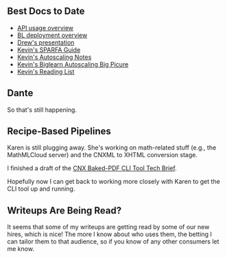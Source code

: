 ## Best Docs to Date
- [API usage overview](https://github.com/openstax/napkin-notes/blob/master/kevin/160921_biglearnApis/api_usage.md)
- [BL deployment overview](https://github.com/openstax/napkin-notes/blob/master/kevin/BiglearnArchitectureDeployment.pdf)
- [Drew's presentation](https://docs.google.com/presentation/d/1qoPqBLD4XqOsIfcM6aJH7IaDQRsxxuA6QBLy4GIZy7w/edit#slide=id.p)
- [Kevin's SPARFA Guide](https://github.com/openstax/sparfa-sandbox/blob/master/klb_sparfa_guide/sparfa_guide.pdf)
- [Kevin's Autoscaling Notes](https://docs.google.com/document/d/1bmn2xYBURE90fiZrdNG5CN28vEBCPJbKukDTbUqntZ4/edit)
- [Kevin's Biglearn Autoscaling Big Picure](https://docs.google.com/document/d/1JGcHIzmHDaDFlQvznzYgsWHuXBRis9qvtwF6pwaYVfQ/edit)
- [Kevin's Reading List](https://github.com/openstax/napkin-notes/blob/master/kevin/summaries/reading_list.md)

## Dante

So that's still happening.

## Recipe-Based Pipelines

Karen is still plugging away.
She's working on math-related stuff
(e.g., the MathMLCloud server)
and the CNXML to XHTML conversion stage.

I finished a draft of the
[CNX Baked-PDF CLI Tool Tech Brief](https://docs.google.com/document/d/12OOzczQx-AJKN3C2pDgbs9I1rQ8XmUchcET5k0rCGH4/edit#heading=h.rdrp96p2bs5x).

Hopefully now I can get back
to working more closely with Karen
to get the CLI tool up and running.

## Writeups Are Being Read?

It seems that some of my writeups
are getting read by
some of our new hires,
which is nice!
The more I know about who uses them,
the betting I can tailor them
to that audience,
so if you know of any other consumers
let me know.
